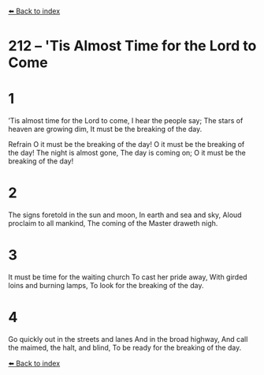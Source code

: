 [⬅️ Back to index](../README.md)

# 212 – 'Tis Almost Time for the Lord to Come


# 1
’Tis almost time for the Lord to come,
I hear the people say;
The stars of heaven are growing dim,
It must be the breaking of the day.

Refrain
O it must be the breaking of the day!
O it must be the breaking of the day!
The night is almost gone,
The day is coming on;
O it must be the breaking of the day!

# 2
The signs foretold in the sun and moon,
In earth and sea and sky,
Aloud proclaim to all mankind,
The coming of the Master draweth nigh.

# 3
It must be time for the waiting church
To cast her pride away,
With girded loins and burning lamps,
To look for the breaking of the day.

# 4
Go quickly out in the streets and lanes
And in the broad highway,
And call the maimed, the halt, and blind,
To be ready for the breaking of the day.

[⬅️ Back to index](../README.md)
